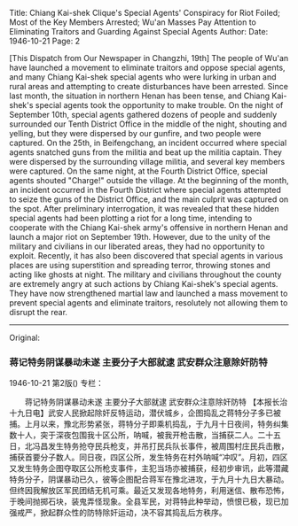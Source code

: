 Title: Chiang Kai-shek Clique's Special Agents' Conspiracy for Riot Foiled; Most of the Key Members Arrested; Wu'an Masses Pay Attention to Eliminating Traitors and Guarding Against Special Agents
Author:
Date: 1946-10-21
Page: 2

[This Dispatch from Our Newspaper in Changzhi, 19th] The people of Wu'an have launched a movement to eliminate traitors and oppose special agents, and many Chiang Kai-shek special agents who were lurking in urban and rural areas and attempting to create disturbances have been arrested. Since last month, the situation in northern Henan has been tense, and Chiang Kai-shek's special agents took the opportunity to make trouble. On the night of September 10th, special agents gathered dozens of people and suddenly surrounded our Tenth District Office in the middle of the night, shouting and yelling, but they were dispersed by our gunfire, and two people were captured. On the 25th, in Beifengchang, an incident occurred where special agents snatched guns from the militia and beat up the militia captain. They were dispersed by the surrounding village militia, and several key members were captured. On the same night, at the Fourth District Office, special agents shouted "Charge!" outside the village. At the beginning of the month, an incident occurred in the Fourth District where special agents attempted to seize the guns of the District Office, and the main culprit was captured on the spot. After preliminary interrogation, it was revealed that these hidden special agents had been plotting a riot for a long time, intending to cooperate with the Chiang Kai-shek army's offensive in northern Henan and launch a major riot on September 19th. However, due to the unity of the military and civilians in our liberated areas, they had no opportunity to exploit. Recently, it has also been discovered that special agents in various places are using superstition and spreading terror, throwing stones and acting like ghosts at night. The military and civilians throughout the county are extremely angry at such actions by Chiang Kai-shek's special agents. They have now strengthened martial law and launched a mass movement to prevent special agents and eliminate traitors, resolutely not allowing them to disrupt the rear.



<hr /> 

Original: 


### 蒋记特务阴谋暴动未遂  主要分子大部就逮  武安群众注意除奸防特

1946-10-21
第2版()
专栏：

　　蒋记特务阴谋暴动未遂
    主要分子大部就逮
    武安群众注意除奸防特
    【本报长治十九日电】武安人民掀起除奸反特运动，潜伏城乡，企图捣乱之蒋特分子多已被捕。上月以来，豫北形势紧张，蒋特分子即乘机捣乱，于九月十日夜间，特务纠集数十人，突于深夜包围我十区公所，呐喊，被我开枪击散，当捕获二人。二十五日，北冯昌发生特务抢夺民兵枪支，并吊打民兵队长事件，被周围村庄民兵击散，捕获首要分子数人。同日夜，四区公所，发生特务在村外呐喊“冲叹”。月初，四区又发生特务企图夺取区公所枪支事件，主犯当场亦被捕获，经初步审讯，此等潜藏特务分子，阴谋暴动已久，彼等企图配合蒋军在豫北进攻，于九月十九日大暴动。但终因我解放区军民团结无机可乘。最近又发现各地特务，利用迷信、散布恐怖，于晚间抛掷石块，装鬼弄怪现象。全县军民，对蒋特此种举动，愤恨已极，现已加强戒严，掀起群众性的防特除奸运动，决不容其捣乱后方秩序。
